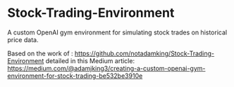 # Stock-Trading-Environment
A custom OpenAI gym environment for simulating stock trades on historical price data.

Based on the work of : https://github.com/notadamking/Stock-Trading-Environment
detailed in this Medium article: https://medium.com/@adamjking3/creating-a-custom-openai-gym-environment-for-stock-trading-be532be3910e
